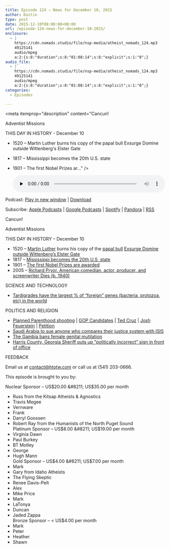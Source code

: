 ```yaml
---
title: Episode 124 – News for December 10, 2015
author: Dustin
type: post
date: 2015-12-10T08:00:00+00:00
url: /episode-124-news-for-december-10-2015/
enclosure:
  - |
    https://cdn.nomads.studio/file/nsp-media/atheist_nomads_124.mp3
    49125141
    audio/mpeg
    a:2:{s:8:"duration";s:8:"01:08:14";s:8:"explicit";s:1:"0";}
audio_file:
  - |
    https://cdn.nomads.studio/file/nsp-media/atheist_nomads_124.mp3
    49125141
    audio/mpeg
    a:2:{s:8:"duration";s:8:"01:08:14";s:8:"explicit";s:1:"0";}
categories:
  - Episodes

---
```

<div itemscope itemtype="http://schema.org/AudioObject">
  <meta itemprop="name" content="Episode 124 &#8211; News for December 10, 2015" />
  
  <meta itemprop="uploadDate" content="2015-12-10T01:00:00-07:00" />
  
  <meta itemprop="encodingFormat" content="audio/mpeg" />
  
  <meta itemprop="duration" content="PT1H08M14S" />
  
  <meta itemprop="description" content="Cancun!

Adventist Missions

THIS DAY IN HISTORY - December 10
* 1520 – Martin Luther burns his copy of the papal bull Exsurge Domine outside Wittenberg's Elster Gate
* 1817 – Mississippi becomes the 20th U.S. state
* 1901 – The first Nobel Prizes ar..." />
  
  <meta itemprop="contentUrl" content="https://dts.podtrac.com/redirect.mp3/cdn.nomads.studio/file/nsp-media/atheist_nomads_124.mp3" />
  
  <meta itemprop="contentSize" content="46.8" />
  </p> 
  
  <div class="powerpress_player" id="powerpress_player_8381">
    <audio class="wp-audio-shortcode" id="audio-5112-125" preload="none" style="width: 100%;" controls="controls"><source type="audio/mpeg" src="https://dts.podtrac.com/redirect.mp3/cdn.nomads.studio/file/nsp-media/atheist_nomads_124.mp3?_=125" /><a href="https://dts.podtrac.com/redirect.mp3/cdn.nomads.studio/file/nsp-media/atheist_nomads_124.mp3">https://dts.podtrac.com/redirect.mp3/cdn.nomads.studio/file/nsp-media/atheist_nomads_124.mp3</a></audio>
  </div>
</div>

<p class="powerpress_links powerpress_links_mp3">
  Podcast: <a href="https://dts.podtrac.com/redirect.mp3/cdn.nomads.studio/file/nsp-media/atheist_nomads_124.mp3" class="powerpress_link_pinw" target="_blank" title="Play in new window" onclick="return powerpress_pinw('https://htotw.com/?powerpress_pinw=5112-podcast');" rel="nofollow">Play in new window</a> | <a href="https://dts.podtrac.com/redirect.mp3/cdn.nomads.studio/file/nsp-media/atheist_nomads_124.mp3" class="powerpress_link_d" title="Download" rel="nofollow" download="atheist_nomads_124.mp3">Download</a>
</p>

<p class="powerpress_links powerpress_subscribe_links">
  Subscribe: <a href="https://podcasts.apple.com/us/podcast/humanists-take-on-the-world/id530050098?mt=2&ls=1" class="powerpress_link_subscribe powerpress_link_subscribe_itunes" target="_blank" title="Subscribe on Apple Podcasts" rel="nofollow">Apple Podcasts</a> | <a href="https://www.google.com/podcasts?feed=aHR0cDovL2F0aGVpc3Rub21hZHMubGlic3luLmNvbS9yc3M%3D" class="powerpress_link_subscribe powerpress_link_subscribe_googleplay" target="_blank" title="Subscribe on Google Podcasts" rel="nofollow">Google Podcasts</a> | <a href="https://open.spotify.com/show/3LzK2xZGike6Tc1GEMtMbr?si=LieN9SNuTpq96smuaUsH8A" class="powerpress_link_subscribe powerpress_link_subscribe_spotify" target="_blank" title="Subscribe on Spotify" rel="nofollow">Spotify</a> | <a href="https://www.pandora.com/podcast/atheist-nomads/PC:10122?corr=62071012&part=ug" class="powerpress_link_subscribe powerpress_link_subscribe_pandora" target="_blank" title="Subscribe on Pandora" rel="nofollow">Pandora</a> | <a href="https://htotw.com/feed/podcast/" class="powerpress_link_subscribe powerpress_link_subscribe_rss" target="_blank" title="Subscribe via RSS" rel="nofollow">RSS</a>
</p>

Cancun!

Adventist Missions

THIS DAY IN HISTORY &#8211; December 10  
* 1520 – <a href="https://en.wikipedia.org/wiki/Martin_Luther" target="_blank" rel="noopener">Martin Luther</a> burns his copy of the <a href="https://en.wikipedia.org/wiki/Papal_bull" target="_blank" rel="noopener">papal bull</a> <a href="https://en.wikipedia.org/wiki/Exsurge_Domine" target="_blank" rel="noopener">Exsurge Domine outside Wittenberg&#8217;s Elster Gate</a>  
* 1817 – <a href="https://en.wikipedia.org/wiki/Mississippi" target="_blank" rel="noopener">Mississippi becomes the 20th U.S. state</a>  
* 1901 – <a href="https://en.wikipedia.org/wiki/Nobel_Prize" target="_blank" rel="noopener">The first Nobel Prizes are awarded</a>  
* 2005 – <a href="https://en.wikipedia.org/wiki/Richard_Pryor" target="_blank" rel="noopener">Richard Pryor, American comedian, actor, producer, and screenwriter Dies (b. 1940)</a>

SCIENCE AND TECHNOLOGY  
* <a href="https://www.sciencenews.org/article/water-bears-are-genetic-mash-ups?tgt=nr" target="_blank" rel="noopener">Tardigrades have the largest % of “foreign” genes (bacteria, protozoa, etc) in the world</a>

POLITICS AND RELIGION  
* <a href="https://en.wikipedia.org/wiki/2015_Colorado_Springs_shooting" target="_blank" rel="noopener">Planned Parenthood shooting</a> | <a href="http://thinkprogress.org/health/2015/11/29/3726248/republicans-respond-planned-parenthood/" target="_blank" rel="noopener">GOP Candidates</a> | <a href="https://www.texastribune.org/2015/11/29/cruz-condemns-planned-parenthood-shooting-colorado/" target="_blank" rel="noopener">Ted Cruz</a> | <a href="http://www.patheos.com/blogs/friendlyatheist/2015/11/29/joshua-feuerstein-lets-punish-planned-parenthood-abortion-doctors-must-be-afraid-for-their-life/" target="_blank" rel="noopener">Josh Feuerstein</a> | <a href="https://petitions.whitehouse.gov/petition/prosecute-joshua-feuerstein-attempting-incite-violence" target="_blank" rel="noopener">Petition</a>  
* <a href="http://www.independent.co.uk/news/world/middle-east/ashraf-fayadh-saudi-arabia-to-sue-twitter-user-describing-palestinian-poets-death-sentence-as-isis-a6749591.html" target="_blank" rel="noopener">Saudi Arabia to sue anyone who compares their justice system with ISIS</a>  
* <a href="http://www.theguardian.com/society/2015/nov/24/the-gambia-bans-female-genital-mutilation" target="_blank" rel="noopener">The Gambia bans female genital mutilation</a>  
* <a href="http://www.ledger-enquirer.com/news/local/article46241055.html" target="_blank" rel="noopener">Harris County, Georgia Sheriff puts up “politically incorrect” sign in front of office</a>

FEEDBACK

Email us at contact@htotw.com or call us at (541) 203-0666.

This episode is brought to you by:

Nuclear Sponsor &#8211; US$20.00 &#8211; US$35.00 per month  
* Russ from the Kitsap Atheists & Agnostics  
* Travis Megee  
* Vernware  
* Frank  
* Darryl Goossen  
* Robert Ray from the Humanists of the North Puget Sound  
Platinum Sponsor &#8211; US$8.00 &#8211; US$19.00 per month  
* Virginia Dawn  
* Paul Burkey  
* BT Motley  
* George  
* Hugh Mann  
Gold Sponsor &#8211; US$4.00 &#8211; US$7.00 per month  
* Mark  
* Gary from Idaho Atheists  
* The Flying Skeptic  
* Renee Davis-Pelt  
* Alex  
* Mike Price  
* Mark  
* LaTonya  
* Duncan  
* Jaded Zappa  
Bronze Sponsor &#8211; < US$4.00 per month  
* Mark  
* Peter  
* Heather  
* Shawn